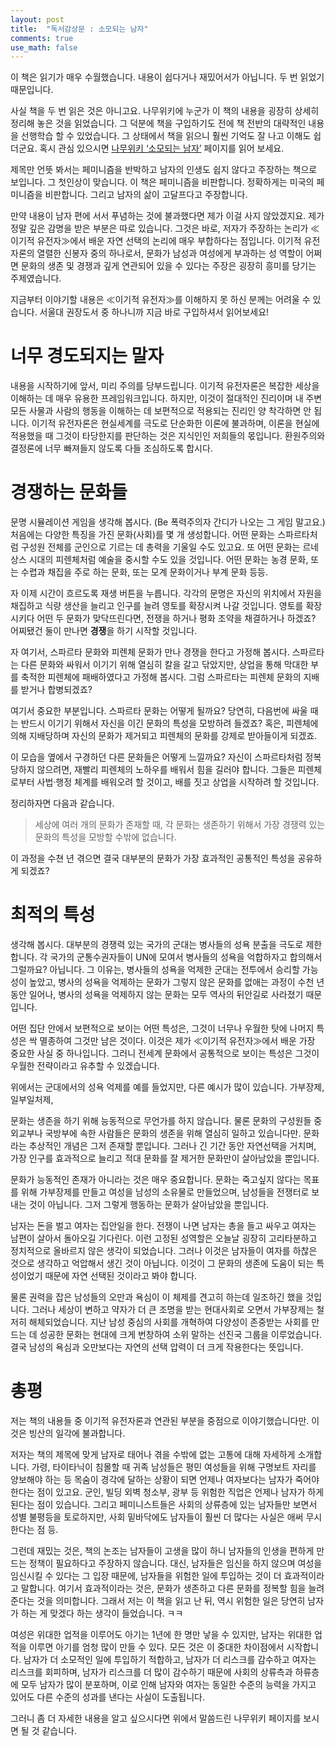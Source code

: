 ```yaml
---
layout: post
title:  "독서감상문 : 소모되는 남자"
comments: true
use_math: false
---
```


이 책은 읽기가 매우 수월했습니다.
내용이 쉽다거나 재밌어서가 아닙니다.
두 번 읽었기 때문입니다.

사실 책을 두 번 읽은 것은 아니고요.
나무위키에 누군가 이 책의 내용을 굉장히 상세히 정리해 놓은 것을 읽었습니다.
그 덕분에 책을 구입하기도 전에 책 전반의 대략적인 내용을 선행학습 할 수 있었습니다.
그 상태에서 책을 읽으니 훨씬 기억도 잘 나고 이해도 쉽더군요.
혹시 관심 있으시면 [나무위키 ‘소모되는 남자’](https://namu.wiki/w/%EC%86%8C%EB%AA%A8%EB%90%98%EB%8A%94%20%EB%82%A8%EC%9E%90) 페이지를 읽어 보세요.

제목만 언뜻 봐서는 페미니즘을 반박하고 남자의 인생도 쉽지 않다고 주장하는 책으로 보입니다.
그 첫인상이 맞습니다.
이 책은 페미니즘을 비판합니다.
정확하게는 미국의 페미니즘을 비판합니다.
그리고 남자의 삶이 고달프다고 주장합니다.

만약 내용이 남자 편에 서서 푸념하는 것에 불과했다면 제가 이걸 사지 않았겠지요.
제가 정말 깊은 감명을 받은 부분은 따로 있습니다.
그것은 바로, 저자가 주장하는 논리가 ≪이기적 유전자≫에서 배운 자연 선택의 논리에 매우 부합하다는 점입니다.
이기적 유전자론의 열렬한 신봉자 중의 하나로서, 문화가 남성과 여성에게 부과하는 성 역할이 어쩌면 문화의 생존 및 경쟁과 깊게 연관되어 있을 수 있다는 주장은 굉장히 흥미를 당기는 주제였습니다.

지금부터 이야기할 내용은 ≪이기적 유전자≫를 이해하지 못 하신 분께는 어려울 수 있습니다.
서울대 권장도서 중 하나니까 지금 바로 구입하셔서 읽어보세요!

# 너무 경도되지는 말자

내용을 시작하기에 앞서, 미리 주의를 당부드립니다.
이기적 유전자론은 복잡한 세상을 이해하는 데 매우 유용한 프레임워크입니다.
하지만, 이것이 절대적인 진리이며 내 주변 모든 사물과 사람의 행동을 이해하는 데 보편적으로 적용되는 진리인 양 착각하면 안 됩니다.
이기적 유전자론은 현실세계를 극도로 단순화한 이론에 불과하며, 이론을 현실에 적용했을 때 그것이 타당한지를 판단하는 것은 지식인인 저희들의 몫입니다.
환원주의와 결정론에 너무 빠져들지 않도록 다들 조심하도록 합시다.

# 경쟁하는 문화들

문명 시뮬레이션 게임을 생각해 봅시다. (Be 폭력주의자 간디가 나오는 그 게임 말고요.)
처음에는 다양한 특징을 가진 문화(사회)를 몇 개 생성합니다.
어떤 문화는 스파르타처럼 구성원 전체를 군인으로 기르는 데 총력을 기울일 수도 있고요.
또 어떤 문화는 르네상스 시대의 피렌체처럼 예술을 중시할 수도 있을 것입니다.
어떤 문화는 농경 문화, 또는 수렵과 채집을 주로 하는 문화, 또는 모계 문화이거나 부계 문화 등등.

자 이제 시간이 흐르도록 재생 버튼을 누릅니다.
각각의 문명은 자신의 위치에서 자원을 채집하고 식량 생산을 늘리고 인구를 늘려 영토를 확장시켜 나갈 것입니다.
영토를 확장시키다 어떤 두 문화가 맞닥뜨린다면, 전쟁을 하거나 평화 조약을 채결하거나 하겠죠?
어찌됐건 둘이 만나면 **경쟁**을 하기 시작할 것입니다.

자 여기서, 스파르타 문화와 피렌체 문화가 만나 경쟁을 한다고 가정해 봅시다.
스파르타는 다른 문화와 싸워서 이기기 위해 열심히 칼을 갈고 닦았지만, 상업을 통해 막대한 부를 축적한 피렌체에 패배하였다고 가정해 봅시다.
그럼 스파르타는 피렌체 문화의 지배를 받거나 합병되겠죠?

여기서 중요한 부분입니다.
스파르타 문화는 어떻게 될까요?
당연히, 다음번에 싸울 때는 반드시 이기기 위해서 자신을 이긴 문화의 특성을 모방하려 들겠죠?
혹은, 피렌체에 의해 지배당하며 자신의 문화가 제거되고 피렌체의 문화를 강제로 받아들이게 되겠죠.

이 모습을 옆에서 구경하던 다른 문화들은 어떻게 느낄까요?
자신이 스파르타처럼 정복당하지 않으려면, 재빨리 피렌체의 노하우를 배워서 힘을 길러야 합니다.
그들은 피렌체로부터 사법·행정 체계를 배워오려 할 것이고, 배를 짓고 상업을 시작하려 할 것입니다.

정리하자면 다음과 같습니다.

> 세상에 여러 개의 문화가 존재할 때, 각 문화는 생존하기 위해서 가장 경쟁력 있는 문화의 특성을 모방할 수밖에 없습니다.

이 과정을 수쳔 년 겪으면 결국 대부분의 문화가 가장 효과적인 공통적인 특성을 공유하게 되겠죠?

# 최적의 특성

생각해 봅시다.
대부분의 경쟁력 있는 국가의 군대는 병사들의 성욕 분출을 극도로 제한합니다.
각 국가의 군통수권자들이 UN에 모여서 병사들의 성욕을 억합하자고 합의해서 그럴까요?
아닙니다.
그 이유는, 병사들의 성욕을 억제한 군대는 전투에서 승리할 가능성이 높았고, 병사의 성욕을 억제하는 문화가 그렇지 않은 문화를 없애는 과정이 수천 년 동안 일어나, 병사의 성욕을 억제하지 않는 문화는 모두 역사의 뒤안길로 사라졌기 때문입니다.

어떤 집단 안에서 보편적으로 보이는 어떤 특성은, 그것이 너무나 우월한 탓에 나머지 특성은 싹 멸종하여 그것만 남은 것이다.
이것은 제가 ≪이기적 유전자≫에서 배운 가장 중요한 사실 중 하나입니다.
그러니 전세계 문화에서 공통적으로 보이는 특성은 그것이 우월한 전략이라고 유추할 수 있겠습니다.

위에서는 군대에서의 성욕 억제를 예를 들었지만, 다른 예시가 많이 있습니다.
가부장제, 일부일처제,

문화는 생존을 하기 위해 능동적으로 무언가를 하지 않습니다.
물론 문화의 구성원들 중 외교부나 국방부에 속한 사람들은 문화의 생존을 위해 열심히 일하고 있습니다만.
문화라는 추상적인 개념은 그저 존재할 뿐입니다.
그러나 긴 기간 동안 자연선택을 거치며, 가장 인구를 효과적으로 늘리고 적대 문화를 잘 제거한 문화만이 살아남았을 뿐입니다.

문화가 능동적인 존재가 아니라는 것은 매우 중요합니다.
문화는 죽고싶지 않다는 목표를 위해 가부장제를 만들고 여성을 남성의 소유물로 만들었으며, 남성들을 전쟁터로 보내는 것이 아닙니다.
그저 그렇게 행동하는 문화가 살아남았을 뿐입니다.

남자는 돈을 벌고 여자는 집안일을 한다.
전쟁이 나면 남자는 총을 들고 싸우고 여자는 남편이 살아서 돌아오길 기다린다.
이런 고정된 성역할은 오늘날 굉장히 고리타분하고 정치적으로 올바르지 않은 생각이 되었습니다.
그러나 이것은 남자들이 여자를 하찮은 것으로 생각하고 억압해서 생긴 것이 아닙니다.
이것이 그 문화의 생존에 도움이 되는 특성이었기 때문에 자연 선택된 것이라고 봐야 합니다.

물론 권력을 잡은 남성들의 오만과 욕심이 이 체제를 견고히 하는데 일조하긴 했을 것입니다.
그러나 세상이 변하고 약자가 더 큰 조명을 받는 현대사회로 오면서 가부장제는 철저히 해체되었습니다.
지난 남성 중심의 사회를 개혁하여 다양성이 존중받는 사회를 만드는 데 성공한 문화는 현대에 크게 번창하여 소위 말하는 선진국 그룹을 이루었습니다.
결국 남성의 욕심과 오만보다는 자연의 선택 압력이 더 크게 작용한다는 뜻입니다.

# 총평

저는 책의 내용들 중 이기적 유전자론과 연관된 부분을 중점으로 이야기했습니다만.
이것은 빙산의 일각에 불과합니다.

저자는 책의 제목에 맞게 남자로 태어나 겪을 수밖에 없는 고통에 대해 자세하게 소개합니다.
가령, 타이타닉이 침몰할 때 귀족 남성들은 평민 여성들을 위해 구명보트 자리를 양보해야 하는 등 목숨이 경각에 달하는 상황이 되면 언제나 여자보다는 남자가 죽어야 한다는 점이 있고요.
군인, 빌딩 외벽 청소부, 광부 등 위험한 직업은 언제나 남자가 하게 된다는 점이 있습니다.
그리고 페미니스트들은 사회의 상류층에 있는 남자들만 보면서 성별 불평등을 토로하지만, 사회 밑바닥에도 남자들이 훨씬 더 많다는 사실은 애써 무시한다는 점 등.

그런데 재밌는 것은, 책의 논조는 남자들이 고생을 많이 하니 남자들의 인생을 편하게 만드는 정책이 필요하다고 주장하지 않습니다.
대신, 남자들은 임신을 하지 않으며 여성을 임신시킬 수 있다는 그 입장 때문에, 남자들을 위험한 일에 투입하는 것이 더 효과적이라고 말합니다.
여기서 효과적이라는 것은, 문화가 생존하고 다른 문화를 정복할 힘을 늘려준다는 것을 의미합니다.
그래서 저는 이 책을 읽고 난 뒤, 역시 위험한 일은 당연히 남자가 하는 게 맞겠다 하는 생각이 들었습니다. ㅋㅋ

여성은 위대한 업적을 이루어도 아기는 1년에 한 명만 낳을 수 있지만, 남자는 위대한 업적을 이루면 아기를 엄청 많이 만들 수 있다.
모든 것은 이 중대한 차이점에서 시작합니다.
남자가 더 소모적인 일에 투입하기 적합하고, 남자가 더 리스크를 감수하고 여자는 리스크를 회피하며, 남자가 리스크를 더 많이 감수하기 때문에 사회의 상류측과 하류층에 모두 남자가 많이 분포하며, 이로 인해 남자와 여자는 동일한 수준의 능력을 가지고 있어도 다른 수준의 성과를 낸다는 사실이 도출됩니다.

그러니 좀 더 자세한 내용을 알고 싶으시다면 위에서 말씀드린 나무위키 페이지를 보시면 될 것 같습니다.

